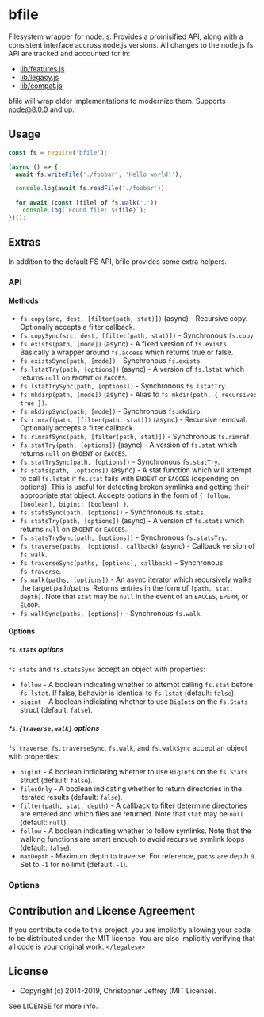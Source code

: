 # bfile

Filesystem wrapper for node.js. Provides a promisified API, along with a
consistent interface accross node.js versions. All changes to the node.js fs
API are tracked and accounted for in:

- [lib/features.js]
- [lib/legacy.js]
- [lib/compat.js]

bfile will wrap older implementations to modernize them. Supports node@8.0.0
and up.

## Usage

``` js
const fs = require('bfile');

(async () => {
  await fs.writeFile('./foobar', 'Hello world!');

  console.log(await fs.readFile('./foobar'));

  for await (const [file] of fs.walk('.'))
    console.log(`Found file: ${file}`);
})();
```

## Extras

In addition to the default FS API, bfile provides some extra helpers.

### API

#### Methods

- `fs.copy(src, dest, [filter(path, stat)])` (async) - Recursive copy.
  Optionally accepts a filter callback.
- `fs.copySync(src, dest, [filter(path, stat)])` - Synchronous `fs.copy`.
- `fs.exists(path, [mode])` (async) - A fixed version of `fs.exists`. Basically
  a wrapper around `fs.access` which returns true or false.
- `fs.existsSync(path, [mode])` - Synchronous `fs.exists`.
- `fs.lstatTry(path, [options])` (async) - A version of `fs.lstat` which
  returns `null` on `ENOENT` or `EACCES`.
- `fs.lstatTrySync(path, [options])` - Synchronous `fs.lstatTry`.
- `fs.mkdirp(path, [mode])` (async) - Alias to
  `fs.mkdir(path, { recursive: true })`.
- `fs.mkdirpSync(path, [mode])` - Synchronous `fs.mkdirp`.
- `fs.rimraf(path, [filter(path, stat)])` (async) - Recursive removal.
  Optionally accepts a filter callback.
- `fs.rimrafSync(path, [filter(path, stat)])` - Synchronous `fs.rimraf`.
- `fs.statTry(path, [options])` (async) - A version of `fs.stat` which returns
  `null` on `ENOENT` or `EACCES`.
- `fs.statTrySync(path, [options])` - Synchronous `fs.statTry`.
- `fs.stats(path, [options])` (async) - A stat function which will attempt to
  call `fs.lstat` if `fs.stat` fails with `ENOENT` or `EACCES` (depending on
  options). This is useful for detecting broken symlinks and getting their
  appropriate stat object. Accepts options in the form of
  `{ follow: [boolean], bigint: [boolean] }`.
- `fs.statsSync(path, [options])` - Synchronous `fs.stats`.
- `fs.statsTry(path, [options])` (async) - A version of `fs.stats` which
  returns `null` on `ENOENT` or `EACCES`.
- `fs.statsTrySync(path, [options])` - Synchronous `fs.statsTry`.
- `fs.traverse(paths, [options], callback)` (async) - Callback version of
  `fs.walk`.
- `fs.traverseSync(paths, [options], callback)` - Synchronous `fs.traverse`.
- `fs.walk(paths, [options])` - An async iterator which recursively walks the
  target path/paths.  Returns entries in the form of `[path, stat, depth]`.
  Note that `stat` may be `null` in the event of an `EACCES`, `EPERM`, or
  `ELOOP`.
- `fs.walkSync(paths, [options])` - Synchronous `fs.walk`.

#### Options

##### `fs.stats` options

`fs.stats` and `fs.statsSync` accept an object with properties:

- `follow` - A boolean indicating whether to attempt calling `fs.stat` before
  `fs.lstat`. If false, behavior is identical to `fs.lstat` (default: `false`).
- `bigint` - A boolean indiciating whether to use `BigInt`s on the `fs.Stats`
  struct (default: `false`).

##### `fs.{traverse,walk}` options

`fs.traverse`, `fs.traverseSync`, `fs.walk`, and `fs.walkSync` accept an object
with properties:

- `bigint` - A boolean indiciating whether to use `BigInt`s on the `fs.Stats`
  struct (default: `false`).
- `filesOnly` - A boolean indicating whether to return directories in the
  iterated results (default: `false`).
- `filter(path, stat, depth)` - A callback to filter determine directories are
  entered and which files are returned. Note that `stat` may be `null`
  (default: `null`).
- `follow` - A boolean indicating whether to follow symlinks. Note that the
  walking functions are smart enough to avoid recursive symlink loops (default:
  `false`).
- `maxDepth` - Maximum depth to traverse. For reference, `paths` are depth `0`.
  Set to `-1` for no limit (default: `-1`).

### Options

## Contribution and License Agreement

If you contribute code to this project, you are implicitly allowing your code
to be distributed under the MIT license. You are also implicitly verifying that
all code is your original work. `</legalese>`

## License

- Copyright (c) 2014-2019, Christopher Jeffrey (MIT License).

See LICENSE for more info.

[lib/features.js]: https://github.com/bcoin-org/bfile/blob/master/lib/features.js
[lib/legacy.js]: https://github.com/bcoin-org/bfile/blob/master/lib/legacy.js
[lib/compat.js]: https://github.com/bcoin-org/bfile/blob/master/lib/compat.js
